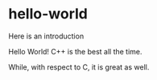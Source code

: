 # hello-world
Here is an introduction

Hello World! C++ is the best all the time.

While, with respect to C, it is great as well.
